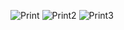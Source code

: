 ![Print](instagram-web-e-mobile/frontend/src/assets/instaclone1.jpg)
![Print2](instagram-web-e-mobile/frontend/src/assets/instaclone2.jpg)
![Print3](instagram-web-e-mobile/frontend/src/assets/instaclone3.jpg)
